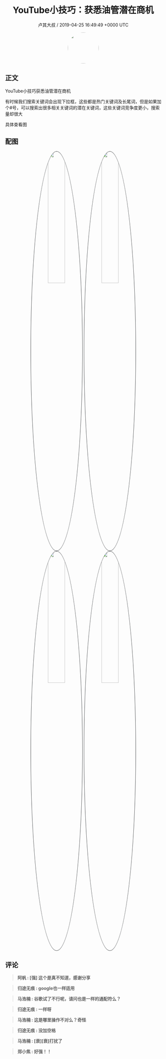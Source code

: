 <h1 align="center">YouTube小技巧：获悉油管潜在商机</h1>
<p align="center">
    <a>卢其大叔 / 2019-04-25 16:49:49 &#43;0000 UTC</a>
</p>

<div align="center">
    <img src="https://images.zsxq.com/FnvXsl-z1-rMunETozU4OVJZowQ2?e=1590940799&amp;token=kIxbL07-8jAj8w1n4s9zv64FuZZNEATmlU_Vm6zD:YHC-kNlRB-Ur_-KI7LCTonruJSM=" width="100" height="100" style="border:1px solid;border-radius:50%; color:#ffffff"/>
</div>

## 正文

<div>
  

YouTube小技巧获悉油管潜在商机

有时候我们搜索关键词会出现下拉框，这些都是热门关键词及长尾词，但是如果加个#号，可以搜索出很多相关关键词的潜在关键词，这些关键词竞争度更小，搜索量却很大

具体查看图
</div>

## 配图
<div class="image" align="center">

<img src="https://images.zsxq.com/Fur5YBwfM2ra0FQjDQl1u0SsJp2b?e=1590940799&amp;token=kIxbL07-8jAj8w1n4s9zv64FuZZNEATmlU_Vm6zD:ciVa7CeqYeeRnNxH20Jo7w5Cjm0=" width="33%" height="33%" style="border:1px solid;border-radius:50%; color:#3c3f41"/>

<img src="https://images.zsxq.com/Fr3seBsDHy3V_VEuQO6m6XqPvlSF?imageMogr2/auto-orient/thumbnail/800x/format/jpg/blur/1x0/quality/75&amp;e=1590940799&amp;token=kIxbL07-8jAj8w1n4s9zv64FuZZNEATmlU_Vm6zD:yCI2w8ct_CL8sZQrmCBtMf3k0aI=" width="33%" height="33%" style="border:1px solid;border-radius:50%; color:#3c3f41"/>

<img src="https://images.zsxq.com/FtVuZ2o6OpTnj166Tn86RGH2Y2HQ?imageMogr2/auto-orient/thumbnail/800x/format/jpg/blur/1x0/quality/75&amp;e=1590940799&amp;token=kIxbL07-8jAj8w1n4s9zv64FuZZNEATmlU_Vm6zD:aYTNLuvA7YwFf4_OKLJMYgPT_iY=" width="33%" height="33%" style="border:1px solid;border-radius:50%; color:#3c3f41"/>

<img src="https://images.zsxq.com/Flr6aJ85p-as48_DwNx5KL9Brzne?imageMogr2/auto-orient/thumbnail/800x/format/jpg/blur/1x0/quality/75&amp;e=1590940799&amp;token=kIxbL07-8jAj8w1n4s9zv64FuZZNEATmlU_Vm6zD:y935ineyqe0aeLxSVhZKhqXpALc=" width="33%" height="33%" style="border:1px solid;border-radius:50%; color:#3c3f41"/>

</div>

## 评论

<div align="left">
<div>

<blockquote >
<span> <strong>阿帆 : [强] 这个是真不知道，感谢分享 </strong></span>
</blockquote>

<blockquote >
<span> <strong>归途无痕 : google也一样适用 </strong></span>
</blockquote>

<blockquote >
<span> <strong>马浩楠 : 谷歌试了不行呢，请问也是一样的通配符么？ </strong></span>
</blockquote>

<blockquote >
<span> <strong>归途无痕 : 一样呀 </strong></span>
</blockquote>

<blockquote >
<span> <strong>马浩楠 : 这是哪里操作不对么？奇怪 </strong></span>
</blockquote>

<blockquote >
<span> <strong>归途无痕 : 没加空格 </strong></span>
</blockquote>

<blockquote >
<span> <strong>马浩楠 : [衰][衰]打扰了 </strong></span>
</blockquote>

<blockquote >
<span> <strong>郑小焦 : 好强！！ </strong></span>
</blockquote>

</div>
</div>